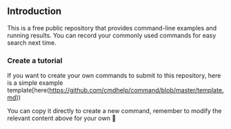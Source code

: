 ## Introduction

This is a free public repository that provides command-line examples and running results. You can record your commonly used commands for easy search next time.





### Create a tutorial
If you want to create your own commands to submit to this repository, here is a simple example template[here(https://github.com/cmdhelp/command/blob/master/template.md))

You can copy it directly to create a new command, remember to modify the relevant content above for your own 🍺
